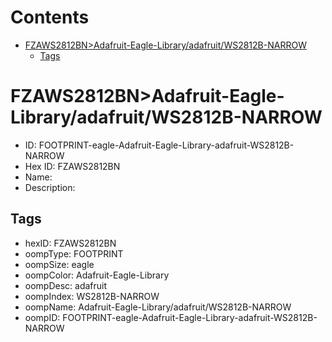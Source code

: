 



Contents
========

* [FZAWS2812BN>Adafruit-Eagle-Library/adafruit/WS2812B-NARROW](#fzaws2812bnadafruit-eagle-libraryadafruitws2812b-narrow)
	* [Tags](#tags)

# FZAWS2812BN>Adafruit-Eagle-Library/adafruit/WS2812B-NARROW

- ID: FOOTPRINT-eagle-Adafruit-Eagle-Library-adafruit-WS2812B-NARROW
- Hex ID: FZAWS2812BN
- Name: 
- Description: 

## Tags

- hexID: FZAWS2812BN
- oompType: FOOTPRINT
- oompSize: eagle
- oompColor: Adafruit-Eagle-Library
- oompDesc: adafruit
- oompIndex: WS2812B-NARROW
- oompName: Adafruit-Eagle-Library/adafruit/WS2812B-NARROW
- oompID: FOOTPRINT-eagle-Adafruit-Eagle-Library-adafruit-WS2812B-NARROW

